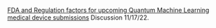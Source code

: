 [FDA and Regulation factors for upcoming Quantum Machine Learning medical device submissions](https://www.youtube.com/watch?v=7BylYBoSvEg&t=26s) Discussion 11/17/22.
